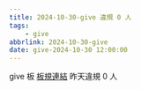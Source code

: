 ```yaml
---
title: 2024-10-30-give 違規 0 人
tags:
    - give
abbrlink: 2024-10-30-give
date: give-2024-10-30 12:00:00
---
```

give 板 [板規連結](https://www.ptt.cc/bbs/give/M.1612495900.A.C32.html)
昨天違規 0 人
